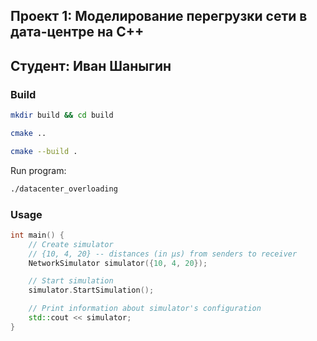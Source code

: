 ## Проект 1: Моделирование перегрузки сети в дата-центре на C++
## Студент: Иван Шаныгин

### Build

```bash
mkdir build && cd build
```
```bash
cmake ..
```
```bash
cmake --build .
```
Run program:
```bash
./datacenter_overloading
```

### Usage

```cpp
int main() {
    // Create simulator
    // {10, 4, 20} -- distances (in μs) from senders to receiver
    NetworkSimulator simulator({10, 4, 20});

    // Start simulation
    simulator.StartSimulation();

    // Print information about simulator's configuration
    std::cout << simulator;
}
```

